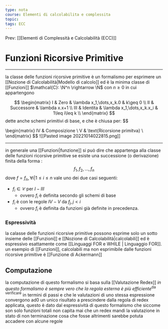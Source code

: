 ```yaml
---
type: nota
course: Elementi di calcolabilita e complessita
topic: 
tags: ECC
---
```


Prev: [[Elementi di Complessità e Calcolabilità (ECC)]]

# Funzioni Ricorsive Primitive
---
la classe delle funzioni ricorsive primitive è un formalismo per esprimere un [[Nozione di Calcolabilità|Modello di calcolo]] ed è la minima classe di [[Funzioni]] $\mathcal{C}: \N^n \rightarrow \N$ con $n\geq 0$ in cui appartengono

$$
\begin{matrix}
I & Zero & \lambda x_1,\dots,x_k.0 & k\geq 0 \\
II & Successore & \lambda x.x+1 \\
III & Identita & \lambda x_1,\dots,x_k.x_i & 1\leq i\leq k \\
\end{matrix}
$$
dette anche schemi primitivi di base, e che è chiusa per:
$$

\begin{matrix}
IV & Composizione \\
V & \text{Ricorsione primitva}  \\
\end{matrix}
$$
![[Pasted image 20221014022815.png]]

--- 
in generale una [[Funzioni|funzione]] si può dire che appartenga alla classe delle funzioni ricorsive primitive se esiste una successione (o derivazione) finita della forma :
$$f_1,f_2,\dots,f_n$$
dove $f=f_n, \forall i| 1\leq i\leq n$ vale uno dei due casi seguenti:
- $f_i \in \mathcal{C}$ per $I-III$ 
	-  ovvero $f_i$ è definita secondo gli schemi di base
- $f_i$ è con le regole $IV-V$ da $f_j,j <i$ 
	- ovvero $f_i$ è definita da funzioni già definite in precedenza.

### Espressività
la calasse delle funzioni ricorsive primitive possono esprime solo un sotto insieme delle [[Funzioni]] e [[Nozione di Calcolabilità|calcolabili]] ed è espressivo esattamente come [[Linguaggi FOR e WHILE | Linguaggio FOR]]. un esempio di [[Funzioni]], calcolabili ma non esprimibile dalle funzioni ricorsive primitive  è [[Funzione di Ackermann]]



 ## Computazione
la computazione di questo formalismo si basa sulla [[Valutazione Redex]] _in questo formalismo è sempre vero che la regola esterna è più efficiente_$^\text{da verificare}$ in termini di passi e che le valutazioni di uno stessa espressione convergono ad0 un unico risultato a prescindere dalla regola di redex applicata, questo è dato dal espressività di questo formalismo che siccome son solo funzioni totali non capita mai che un redex mandi la valutazione in stato di non terminazione cosa che fosse altrimenti sarebbe potuta accadere con alcune regole